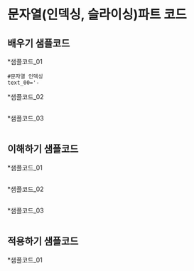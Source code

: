 # 문자열(인덱싱, 슬라이싱)파트 코드
## 배우기 샘플코드
*샘플코드_01
```
#문자열 인덱싱
text_00='-
```

*샘플코드_02
```
```

*샘플코드_03
```
```

## 이해하기 샘플코드
*샘플코드_01
```
```

*샘플코드_02
```
```

*샘플코드_03
```
```

## 적용하기 샘플코드
*샘플코드_01
```
```
